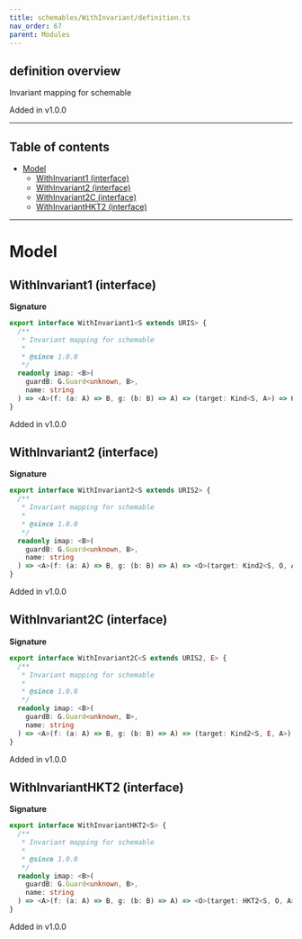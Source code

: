 ```yaml
---
title: schemables/WithInvariant/definition.ts
nav_order: 67
parent: Modules
---
```


## definition overview

Invariant mapping for schemable

Added in v1.0.0

---

<h2 class="text-delta">Table of contents</h2>

- [Model](#model)
  - [WithInvariant1 (interface)](#withinvariant1-interface)
  - [WithInvariant2 (interface)](#withinvariant2-interface)
  - [WithInvariant2C (interface)](#withinvariant2c-interface)
  - [WithInvariantHKT2 (interface)](#withinvarianthkt2-interface)

---

# Model

## WithInvariant1 (interface)

**Signature**

```ts
export interface WithInvariant1<S extends URIS> {
  /**
   * Invariant mapping for schemable
   *
   * @since 1.0.0
   */
  readonly imap: <B>(
    guardB: G.Guard<unknown, B>,
    name: string
  ) => <A>(f: (a: A) => B, g: (b: B) => A) => (target: Kind<S, A>) => Kind<S, B>
}
```

Added in v1.0.0

## WithInvariant2 (interface)

**Signature**

```ts
export interface WithInvariant2<S extends URIS2> {
  /**
   * Invariant mapping for schemable
   *
   * @since 1.0.0
   */
  readonly imap: <B>(
    guardB: G.Guard<unknown, B>,
    name: string
  ) => <A>(f: (a: A) => B, g: (b: B) => A) => <O>(target: Kind2<S, O, A>) => Kind2<S, O, B>
}
```

Added in v1.0.0

## WithInvariant2C (interface)

**Signature**

```ts
export interface WithInvariant2C<S extends URIS2, E> {
  /**
   * Invariant mapping for schemable
   *
   * @since 1.0.0
   */
  readonly imap: <B>(
    guardB: G.Guard<unknown, B>,
    name: string
  ) => <A>(f: (a: A) => B, g: (b: B) => A) => (target: Kind2<S, E, A>) => Kind2<S, E, B>
}
```

Added in v1.0.0

## WithInvariantHKT2 (interface)

**Signature**

```ts
export interface WithInvariantHKT2<S> {
  /**
   * Invariant mapping for schemable
   *
   * @since 1.0.0
   */
  readonly imap: <B>(
    guardB: G.Guard<unknown, B>,
    name: string
  ) => <A>(f: (a: A) => B, g: (b: B) => A) => <O>(target: HKT2<S, O, A>) => HKT2<S, O, B>
}
```

Added in v1.0.0
